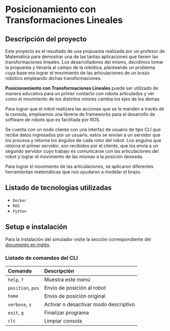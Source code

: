 # **Posicionamiento con Transformaciones Lineales**

## Descripción del proyecto 
Este proyecto es el resultado de una propuesta realizada por un profesor de Matemática para demostrar una de las tantas aplicaciones que tienen las transformaciones lineales.
Los desarrolladores del mismo, decidimos tomar la propuesta y llevarla al campo de la robótica, planteando un problema cuya base era lograr el movimiento de las articulaciones de un brazo robótico empleando dichas transformaciones.   
    
**Posicionamiento con Transformaciones Lineales** puede ser utilizado de manera educativa para un primer contacto con robots articulados y ver como el movimiento de los distintos rotores cambia los ejes de los demas. 

Para lograr que el robot realizara las acciones que se le manden a través de la consola, empleamos una libreria de frameworks para el desarrollo de software de robots que es facilitada por ROS.    

Se cuenta con un nodo cliente con una interfaz de usuario de tipo CLI que recibe datos ingresados por un usuario, estos se envían a un servidor que los procesa y retorna los ángulos de cada rotor del robot. 
Los angulos que retorna el primer servidor, son recibidos por el cliente, que los envía a un segundo servidor cuyo trabajo es comunicarse con las articulaciones del robot y lograr el movimiento de las mismas a la posición deseada.    
     
Para lograr el movimiento de las articulaciones, se aplicaron diferentes herramientas matemáticas que nos ayudaron a modelar el brazo.

## Listado de tecnologias utilizadas
- `Docker`
- `ROS`
- `Python`
## Setup e instalación

Para la instalación del simulador visite la sección correspondiente del [documento en inglés](https://github.com/b-Tomas/robot-kinematics/blob/main/README.md).

### Listado de comandos del CLI

|Comando             |Descripción                           |
|:-------------------|:-------------------------------------|
|`help`,     `?`     |Muestra este menú                     |
|`position`, `pos`   |Envio de posición al robot            |
|`home`              |Envio de posición original            |
|`verbose`,  `v`     |Activar o desactivar modo descriptivo |
|`exit`,     `q`     |Finalizar programa                    |
|`clc`               |Limpiar consola                       |
